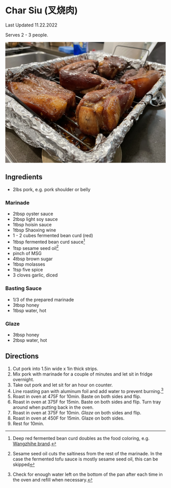 # Char Siu (叉烧肉)

Last Updated 11.22.2022

Serves 2 - 3 people.

![char siu](/assets/char_siu.jpg)

## Ingredients

* 2lbs pork, e.g. pork shoulder or belly

### Marinade

* 2tbsp oyster sauce
* 2tbsp light soy sauce
* 1tbsp hoisin sauce
* 1tbsp Shaoxing wine
* 1 - 2 cubes fermented bean curd (red)
* 1tbsp fermented bean curd sauce[^1]
* 1tsp sesame seed oil[^2]
* pinch of MSG
* 4tbsp brown sugar
* 1tbsp molasses
* 1tsp five spice
* 3 cloves garlic, diced

### Basting Sauce

* 1/3 of the prepared marinade
* 3tbsp honey
* 1tbsp water, hot

### Glaze

* 3tbsp honey
* 2tbsp water, hot

## Directions

1. Cut pork into 1.5in wide x 1in thick strips.
1. Mix pork with marinade for a couple of minutes and let sit in fridge
   overnight.
1. Take out pork and let sit for an hour on counter.
1. Line roasting pan with aluminum foil and add water to prevent burning.[^3]
1. Roast in oven at 475F for 10min. Baste on both sides and flip.
1. Roast in oven at 375F for 15min. Baste on both sides and flip. Turn tray
   around when putting back in the oven.
1. Roast in oven at 375F for 10min. *Glaze* on both sides and flip.
1. Roast in oven at 450F for 15min. Glaze on both sides.
1. Rest for 10min.

[^1]: Deep red fermented bean curd doubles as the food coloring, e.g.
      [Wangzhihe brand](https://www.amazon.com/Wangzhihe-Fermented-Traditional-Bean-DragonMall/dp/B00786YL72).
[^2]: Sesame seed oil cuts the saltiness from the rest of the marinade. In the
      case the fermented tofu sauce is mostly sesame seed oil, this can be
      skipped
[^3]: Check for enough water left on the bottom of the pan after each time in
      the oven and refill when necessary.
